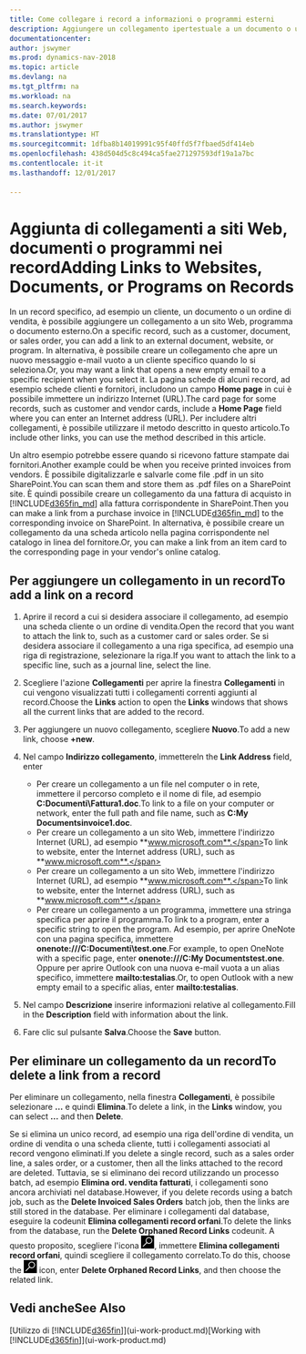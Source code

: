 ```yaml
---
title: Come collegare i record a informazioni o programmi esterni
description: Aggiungere un collegamento ipertestuale a un documento o un sito Web in un record specifico, ad esempio, un cliente o un documento.
documentationcenter: 
author: jswymer
ms.prod: dynamics-nav-2018
ms.topic: article
ms.devlang: na
ms.tgt_pltfrm: na
ms.workload: na
ms.search.keywords: 
ms.date: 07/01/2017
ms.author: jswymer
ms.translationtype: HT
ms.sourcegitcommit: 1dfba8b14019991c95f40ffd5f7fbaed5df414eb
ms.openlocfilehash: 438d504d5c8c494ca5fae271297593df19a1a7bc
ms.contentlocale: it-it
ms.lasthandoff: 12/01/2017

---
```

# <a name="adding-links-to-websites-documents-or-programs-on-records"></a><span data-ttu-id="7ba96-103">Aggiunta di collegamenti a siti Web, documenti o programmi nei record</span><span class="sxs-lookup"><span data-stu-id="7ba96-103">Adding Links to Websites, Documents, or Programs on Records</span></span>
<span data-ttu-id="7ba96-104">In un record specifico, ad esempio un cliente, un documento o un ordine di vendita, è possibile aggiungere un collegamento a un sito Web, programma o documento esterno.</span><span class="sxs-lookup"><span data-stu-id="7ba96-104">On a specific record, such as a customer, document, or sales order, you can add a link to an external document, website, or program.</span></span> <span data-ttu-id="7ba96-105">In alternativa, è possibile creare un collegamento che apre un nuovo messaggio e-mail vuoto a un cliente specifico quando lo si seleziona.</span><span class="sxs-lookup"><span data-stu-id="7ba96-105">Or, you may want a link that opens a new empty email to a specific recipient when you select it.</span></span> <span data-ttu-id="7ba96-106">La pagina schede di alcuni record, ad esempio schede clienti e fornitori, includono un campo **Home page** in cui è possibile immettere un indirizzo Internet (URL).</span><span class="sxs-lookup"><span data-stu-id="7ba96-106">The card page for some records, such as customer and vendor cards, include a **Home Page** field where you can enter an Internet address (URL).</span></span> <span data-ttu-id="7ba96-107">Per includere altri collegamenti, è possibile utilizzare il metodo descritto in questo articolo.</span><span class="sxs-lookup"><span data-stu-id="7ba96-107">To include other links, you can use the method described in this article.</span></span>

<span data-ttu-id="7ba96-108">Un altro esempio potrebbe essere quando si ricevono fatture stampate dai fornitori.</span><span class="sxs-lookup"><span data-stu-id="7ba96-108">Another example could be when you receive printed invoices from vendors.</span></span> <span data-ttu-id="7ba96-109">È possibile digitalizzarle e salvarle come file .pdf in un sito SharePoint.</span><span class="sxs-lookup"><span data-stu-id="7ba96-109">You can scan them and store them as .pdf files on a SharePoint site.</span></span> <span data-ttu-id="7ba96-110">È quindi possibile creare un collegamento da una fattura di acquisto in [!INCLUDE[d365fin_md](includes/d365fin_md.md)] alla fattura corrispondente in SharePoint.</span><span class="sxs-lookup"><span data-stu-id="7ba96-110">Then you can make a link from a purchase invoice in [!INCLUDE[d365fin_md](includes/d365fin_md.md)] to the corresponding invoice on  SharePoint.</span></span> <span data-ttu-id="7ba96-111">In alternativa, è possibile creare un collegamento da una scheda articolo nella pagina corrispondente nel catalogo in linea del fornitore.</span><span class="sxs-lookup"><span data-stu-id="7ba96-111">Or, you can make a link from an item card to the corresponding page in your vendor's online catalog.</span></span>
  
## <a name="to-add-a-link-on-a-record"></a><span data-ttu-id="7ba96-112">Per aggiungere un collegamento in un record</span><span class="sxs-lookup"><span data-stu-id="7ba96-112">To add a link on a record</span></span>   
  
1.  <span data-ttu-id="7ba96-113">Aprire il record a cui si desidera associare il collegamento, ad esempio una scheda cliente o un ordine di vendita.</span><span class="sxs-lookup"><span data-stu-id="7ba96-113">Open the record that you want to attach the link to, such as a customer card or sales order.</span></span> <span data-ttu-id="7ba96-114">Se si desidera associare il collegamento a una riga specifica, ad esempio una riga di registrazione, selezionare la riga.</span><span class="sxs-lookup"><span data-stu-id="7ba96-114">If you want to attach the link to a specific line, such as a journal line, select the line.</span></span>  
  
2.  <span data-ttu-id="7ba96-115">Scegliere l'azione **Collegamenti** per aprire la finestra **Collegamenti** in cui vengono visualizzati tutti i collegamenti correnti aggiunti al record.</span><span class="sxs-lookup"><span data-stu-id="7ba96-115">Choose the **Links** action to open the **Links** windows that shows all the current links that are added to the record.</span></span>

3. <span data-ttu-id="7ba96-116">Per aggiungere un nuovo collegamento, scegliere **Nuovo**.</span><span class="sxs-lookup"><span data-stu-id="7ba96-116">To add a new link, choose **+new**.</span></span> 
  
4.  <span data-ttu-id="7ba96-117">Nel campo **Indirizzo collegamento**, immettere</span><span class="sxs-lookup"><span data-stu-id="7ba96-117">In the **Link Address** field, enter</span></span>

    -   <span data-ttu-id="7ba96-118">Per creare un collegamento a un file nel computer o in rete, immettere il percorso completo e il nome di file, ad esempio **C:Documenti\Fattura1.doc**.</span><span class="sxs-lookup"><span data-stu-id="7ba96-118">To link to a file on your computer or network, enter the full path and file name, such as  **C:My Documentsinvoice1.doc**.</span></span>
    -   <span data-ttu-id="7ba96-119">Per creare un collegamento a un sito Web, immettere l'indirizzo Internet (URL), ad esempio **www.microsoft.com**.</span><span class="sxs-lookup"><span data-stu-id="7ba96-119">To link to website, enter the Internet address (URL), such as **www.microsoft.com**.</span></span> 
    -   <span data-ttu-id="7ba96-120">Per creare un collegamento a un sito Web, immettere l'indirizzo Internet (URL), ad esempio **www.microsoft.com**.</span><span class="sxs-lookup"><span data-stu-id="7ba96-120">To link to website, enter the Internet address (URL), such as **www.microsoft.com**.</span></span> 
    -   <span data-ttu-id="7ba96-121">Per creare un collegamento a un programma, immettere una stringa specifica per aprire il programma.</span><span class="sxs-lookup"><span data-stu-id="7ba96-121">To link to a program, enter a specific string to open the program.</span></span> <span data-ttu-id="7ba96-122">Ad esempio, per aprire OneNote con una pagina specifica, immettere **onenote:///C:Documenti\test.one**.</span><span class="sxs-lookup"><span data-stu-id="7ba96-122">For example, to open OneNote with a specific page, enter **onenote:///C:My Documentstest.one**.</span></span> <span data-ttu-id="7ba96-123">Oppure per aprire Outlook con una nuova e-mail vuota a un alias specifico, immettere **mailto:testalias**.</span><span class="sxs-lookup"><span data-stu-id="7ba96-123">Or, to open Outlook with a new empty email to a specific alias, enter **mailto:testalias**.</span></span>  
  
5.  <span data-ttu-id="7ba96-124">Nel campo **Descrizione** inserire informazioni relative al collegamento.</span><span class="sxs-lookup"><span data-stu-id="7ba96-124">Fill in the **Description** field with information about the link.</span></span>  
  
6.  <span data-ttu-id="7ba96-125">Fare clic sul pulsante **Salva**.</span><span class="sxs-lookup"><span data-stu-id="7ba96-125">Choose the **Save** button.</span></span>  
  
## <a name="to-delete-a-link-from-a-record"></a><span data-ttu-id="7ba96-126">Per eliminare un collegamento da un record</span><span class="sxs-lookup"><span data-stu-id="7ba96-126">To delete a link from a record</span></span>  
  
<span data-ttu-id="7ba96-127">Per eliminare un collegamento, nella finestra **Collegamenti**, è possibile selezionare **…** e quindi **Elimina**.</span><span class="sxs-lookup"><span data-stu-id="7ba96-127">To delete a link, in the **Links** window, you can select **...** and then **Delete**.</span></span>

<span data-ttu-id="7ba96-128">Se si elimina un unico record, ad esempio una riga dell'ordine di vendita, un ordine di vendita o una scheda cliente, tutti i collegamenti associati al record vengono eliminati.</span><span class="sxs-lookup"><span data-stu-id="7ba96-128">If you delete a single record, such as a sales order line, a sales order, or a customer, then all the links attached to the record are deleted.</span></span> <span data-ttu-id="7ba96-129">Tuttavia, se si eliminano dei record utilizzando un processo batch, ad esempio **Elimina ord. vendita fatturati**, i collegamenti sono ancora archiviati nel database.</span><span class="sxs-lookup"><span data-stu-id="7ba96-129">However, if you delete records using a batch job, such as the **Delete Invoiced Sales Orders** batch job, then the links are still stored in the database.</span></span> <span data-ttu-id="7ba96-130">Per eliminare i collegamenti dal database, eseguire la codeunit **Elimina collegamenti record orfani**.</span><span class="sxs-lookup"><span data-stu-id="7ba96-130">To delete the links from the database, run the **Delete Orphaned Record Links** codeunit.</span></span> <span data-ttu-id="7ba96-131">A questo proposito, scegliere l'icona ![Cerca pagina o report](media/ui-search/search_small.png "icona Cerca pagina o report"), immettere **Elimina collegamenti record orfani**, quindi scegliere il collegamento correlato.</span><span class="sxs-lookup"><span data-stu-id="7ba96-131">To do this, choose the ![Search for Page or Report](media/ui-search/search_small.png "Search for Page or Report icon") icon, enter **Delete Orphaned Record Links**, and then choose the related link.</span></span>   
  
<!-- ### To run delete orphaned record links  
  
1.  Choose the ![Search for Page or Report](media/ui-search/search_small.png "Search for Page or Report icon") icon, enter **Data Deletion**, and then choose the related link.  
  
2.  On the **Data Deletion** page, choose **Tasks**, and then choose **Delete Orphaned Record Links**.  -->
  
## <a name="see-also"></a><span data-ttu-id="7ba96-132">Vedi anche</span><span class="sxs-lookup"><span data-stu-id="7ba96-132">See Also</span></span>  
<span data-ttu-id="7ba96-133">[Utilizzo di [!INCLUDE[d365fin](includes/d365fin_md.md)]](ui-work-product.md)</span><span class="sxs-lookup"><span data-stu-id="7ba96-133">[Working with [!INCLUDE[d365fin](includes/d365fin_md.md)]](ui-work-product.md)</span></span>  
